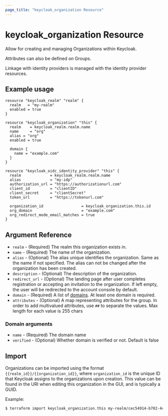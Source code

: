 ```yaml
---
page_title: "keycloak_organization Resource"
---
```


# keycloak\_organization Resource

Allow for creating and managing Organizations within Keycloak.

Attributes can also be defined on Groups.

Linkage with identity providers is managed with the identity provider resources.

## Example usage

```hcl
resource "keycloak_realm" "realm" {
  realm   = "my-realm"
  enabled = true
}

resource "keycloak_organization" "this" {
  realm    = keycloak_realm.realm.name
  name     = "org"
  alias = "org"
  enabled = true
  
  domain {
    name = "example.com"
  }
}

resource "keycloak_oidc_identity_provider" "this" {
  realm             = keycloak_realm.realm.name
  alias             = "my-idp"
  authorization_url = "https://authorizationurl.com"
  client_id         = "clientID"
  client_secret     = "clientSecret"
  token_url         = "https://tokenurl.com"

  organization_id                 = keycloak_organization.this.id
  org_domain                      = "example.com"
  org_redirect_mode_email_matches = true
}

```

## Argument Reference

- `realm` - (Required) The realm this organization exists in.
- `name` - (Required) The name of the organization.
- `alias` - (Optional) The alias unique identifies the organization. Same as the name if not specified. The alias can not be changed after the organization has been created.
- `description` - (Optional) The description of the organization.
- `redirect_url` - (Optional) The landing page after user completes registration or accepting an invitation to the organization. If left empty, the user will be redirected to the account console by default.
- `domain` - (Required) A list of [domains](#domain-arguments). At least one domain is required.
- `attributes` - (Optional) A map representing attributes for the group. In order to add multivalued attributes, use `##` to separate the values. Max length for each value is 255 chars

### Domain arguments

- `name` - (Required) The domain name
- `verified` - (Optional) Whether domain is verified or not. Default is false

## Import

Organizations can be imported using the format `{{realm_id}}/{{organization_id}}`, where `organization_id` is the unique ID that Keycloak
assigns to the organizations upon creation. This value can be found in the URI when editing this organization in the GUI, and is typically a GUID.

Example:

```bash
$ terraform import keycloak_organization.this my-realm/cec54914-b702-4c7b-9431-b407817d059a
```
